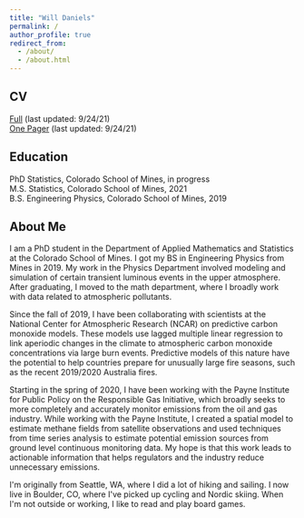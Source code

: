 ```yaml
---
title: "Will Daniels"
permalink: /
author_profile: true
redirect_from: 
  - /about/
  - /about.html
---
```



CV
------
[Full](https://wsdaniels.github.io/files/william_daniels_CV_full.pdf) (last updated: 9/24/21)  
[One Pager](https://wsdaniels.github.io/files/william_daniels_CV_short.pdf) (last updated: 9/24/21)


Education
------
PhD Statistics, Colorado School of Mines, in progress  
M.S. Statistics, Colorado School of Mines, 2021  
B.S. Engineering Physics, Colorado School of Mines, 2019

About Me
------
I am a PhD student in the Department of Applied Mathematics and Statistics at the Colorado School of Mines. I got my BS in Engineering Physics from Mines in 2019. My work in the Physics Department involved modeling and simulation of certain transient luminous events in the upper atmosphere. After graduating, I moved to the math department, where I broadly work with data related to atmospheric pollutants. 

Since the fall of 2019, I have been collaborating with scientists at the National Center for Atmospheric Research (NCAR) on predictive carbon monoxide models. These models use lagged multiple linear regression to link aperiodic changes in the climate to atmospheric carbon monoxide concentrations via large burn events. Predictive models of this nature have the potential to help countries prepare for unusually large fire seasons, such as the recent 2019/2020 Australia fires. 

Starting in the spring of 2020, I have been working with the Payne Institute for Public Policy on the Responsible Gas Initiative, which broadly seeks to more completely and accurately monitor emissions from the oil and gas industry. While working with the Payne Institute, I created a spatial model to estimate methane fields from satellite observations and used techniques from time series analysis to estimate potential emission sources from ground level continuous monitoring data. My hope is that this work leads to actionable information that helps regulators and the industry reduce unnecessary emissions.

I'm originally from Seattle, WA, where I did a lot of hiking and sailing. I now live in Boulder, CO, where I've picked up cycling and Nordic skiing. When I'm not outside or working, I like to read and play board games. 

